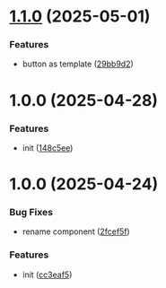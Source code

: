 # [1.1.0](https://github.com/menelai/material-dark-mode/compare/v1.0.0...v1.1.0) (2025-05-01)


### Features

* button as template ([29bb9d2](https://github.com/menelai/material-dark-mode/commit/29bb9d20818aa15f5f1d9c49d9f40908d9cde961))

# 1.0.0 (2025-04-28)


### Features

* init ([148c5ee](https://github.com/menelai/material-dark-mode/commit/148c5ee4b1fb265e15c604c92930979ee0013db9))

# 1.0.0 (2025-04-24)


### Bug Fixes

* rename component ([2fcef5f](https://github.com/menelai/material-dark-mode/commit/2fcef5f5d4ecd6abe4415c3e618cf974005a59a4))


### Features

* init ([cc3eaf5](https://github.com/menelai/material-dark-mode/commit/cc3eaf5356b6490c0c4640742cb3d8020a4f07be))

